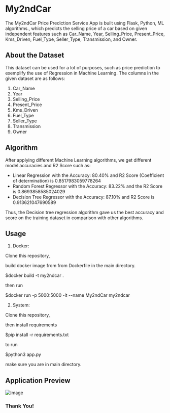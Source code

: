 # My2ndCar

The My2ndCar Price Prediction Service App is built using Flask, Python, ML algorithms., which predicts the selling price of a car based on given independent features such as Car_Name, Year, Selling_Price, Present_Price, Kms_Driven, Fuel_Type, Seller_Type, Transmission, and Owner.

## About the Dataset

This dataset can be used for a lot of purposes, such as price prediction to exemplify the use of Regression in Machine Learning. The columns in the given dataset are as follows:

1. Car_Name
2. Year
3. Selling_Price
4. Present_Price
5. Kms_Driven
6. Fuel_Type
7. Seller_Type
8. Transmission
9. Owner

## Algorithm

After applying different Machine Learning algorithms, we get different model accuracies and R2 Score such as:

- Linear Regression with the Accuracy: 80.40% and R2 Score (Coefficient of determination) is 0.8517983059778264
- Random Forest Regressor with the Accuracy: 83.22% and the R2 Score is 0.8693858585024029
- Decision Tree Regressor with the Accuracy: 87.10% and R2 Score is 0.913621047690589

Thus, the Decision tree regression algorithm gave us the best accuracy and score on the training dataset in comparison with other algorithms.

## Usage

1. Docker:

Clone this repository,

build docker image from from Dockerfile in the main directory. 

$docker build -t my2ndcar .

then run 

$docker run -p 5000:5000 -it --name My2ndCar my2ndcar

2. System:

Clone this repository, 

then install requirements

$pip install -r requirements.txt

to run

$python3 app.py

make sure you are in main directory.



## Application Preview

![image](https://user-images.githubusercontent.com/86619476/157186601-7f0db898-06ad-4a93-9fc6-a8ccf5d3b81f.png)


### Thank You!
